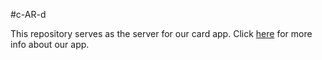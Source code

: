 #c-AR-d

This repository serves as the server for our card app.
Click [here](https://github.com/lises-mermaid/c-AR-d) for more info about our app.
